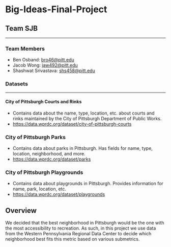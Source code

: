 # Big-Ideas-Final-Project

## Team SJB
---
### Team Members
* Ben Osband: bro46@pitt.edu
* Jacob Wong: jaw492@pitt.edu
* Shashwat Srivastava: shs458@pitt.edu

### Datasets
---
#### City of Pittsburgh Courts and Rinks
* Contains data about the name, type, location, etc. about courts and rinks maintained by the City of Pittsburgh Department of Public Works.
* https://data.wprdc.org/dataset/city-of-pittsburgh-courts

### City of Pittsburgh Parks
* Contains data about parks in Pittsburgh. Has fields for name, type, location, neighborhood, and more.
* https://data.wprdc.org/dataset/parks

### City of Pittsburgh Playgrounds
* Contains data about playgrounds in Pittsburgh. Provides information for name, park, location, etc.
* https://data.wprdc.org/dataset/playgrounds

## Overview
We decided that the best neighborhood in Pittsburgh would be the one with the most accessibility to recreation. As such, in this project we use data from the Western Pennsylvania Regional Data Center to decide which neighborhood best fits this metric based on various submetrics.